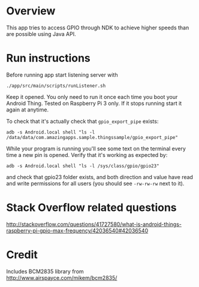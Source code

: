 # Overview
This app tries to access GPIO through NDK to achieve higher speeds than are possible using Java API.

# Run instructions
Before running app start listening server with

`./app/src/main/scripts/runListener.sh`

Keep it opened. You only need to run it once each time you boot your Android Thing. Tested on Raspberry Pi 3 only. If it stops running start it again at anytime.

To check that it's actually check that `gpio_export_pipe` exists:

 `adb -s Android.local shell "ls -l /data/data/com.amazingapps.sample.thingssample/gpio_export_pipe"`

While your program is running you'll see some text on the terminal every time a new pin is opened. Verify that it's working as expected by:

 `adb -s Android.local shell "ls -l /sys/class/gpio/gpio23"`

 and check that  gpio23 folder exists, and both direction and value have read and write permissions for all users (you should see `-rw-rw-rw` next to it).


# Stack Overflow related questions
http://stackoverflow.com/questions/41727580/what-is-android-things-raspberry-pi-gpio-max-frequency/42036540#42036540

# Credit
Includes BCM2835 library from http://www.airspayce.com/mikem/bcm2835/